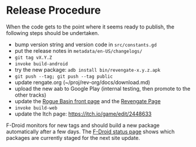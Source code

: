 Release Procedure
=================

When the code gets to the point where it seems ready to publish, the following steps should be undertaken.

* bump version string and version code in `src/constants.gd`
* put the release notes in `metadata/en-US/changelogs/`
* `git tag vX.Y.Z`
* `invoke build-android`
* try the new package: `adb install bin/revengate-x.y.z.apk`
* `git push --tag; git push --tag public`
* update rengate.org (~/proj/rev-org/docs/download.md)
* upload the new aab to Google Play (internal testing, then promote to the other tracks)
* update the [Rogue Basin front page](https://roguebasin.com/index.php/Main_Page) and the [Revengate Page](https://roguebasin.com/index.php/Revengate)
* `invoke build-web`
* update the Itch page: https://itch.io/game/edit/2448633

F-Droid monitors for new tags and should build a new package automatically after a few days. The [F-Droid status page](https://monitor.f-droid.org/builds) shows which packages are currently staged for the next site update.
